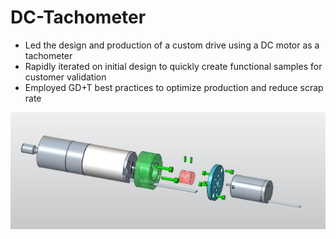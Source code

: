 # DC-Tachometer
- Led the design and production of a custom drive using a DC motor as a tachometer
- Rapidly iterated on initial design to quickly create functional samples for customer validation
- Employed GD+T best practices to optimize production and reduce scrap rate

![DC Tacho](dcTacho.PNG)
